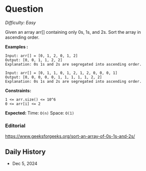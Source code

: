 # Question 

_Difficulty: Easy_

Given an array arr[] containing only 0s, 1s, and 2s. Sort the array in ascending order.

**Examples :**
```
Input: arr[] = [0, 1, 2, 0, 1, 2]
Output: [0, 0, 1, 1, 2, 2]
Explanation: 0s 1s and 2s are segregated into ascending order.

Input: arr[] = [0, 1, 1, 0, 1, 2, 1, 2, 0, 0, 0, 1]
Output: [0, 0, 0, 0, 0, 1, 1, 1, 1, 1, 2, 2]
Explanation: 0s 1s and 2s are segregated into ascending order.
```

**Constraints:**
```
1 <= arr.size() <= 10^6
0 <= arr[i] <= 2
```

**Expected:**
Time: `O(n)`
Space: `O(1)`

### Editorial
https://www.geeksforgeeks.org/sort-an-array-of-0s-1s-and-2s/

## Daily History
- Dec 5, 2024